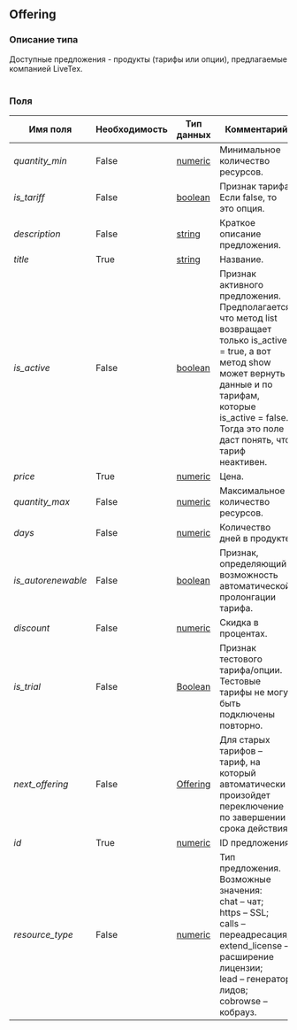 
## Offering

### Описание типа
Доступные предложения - продукты (тарифы или опции), предлагаемые компанией LiveTex.<br/><br/>
### Поля

| Имя поля | Необходимость | Тип данных | Комментарий |
|---|---|---|---|
|*quantity_min*|False|[numeric](/types/numeric)|Минимальное количество ресурсов.<br/>|
|*is_tariff*|False|[boolean](/types/boolean)|Признак тарифа.<br/>Если false, то это опция.<br/>|
|*description*|False|[string](/types/string)|Краткое описание предложения.<br/>|
|*title*|True|[string](/types/string)|Название.<br/>|
|*is_active*|False|[boolean](/types/boolean)|Признак активного предложения.<br/>Предполагается, что метод list возвращает только is_active = true, а вот метод show может вернуть данные и по тарифам, которые is_active = false. Тогда это поле даст понять, что тариф неактивен.<br/>|
|*price*|True|[numeric](/types/numeric)|Цена.<br/>|
|*quantity_max*|False|[numeric](/types/numeric)|Максимальное количество ресурсов.<br/>|
|*days*|False|[numeric](/types/numeric)|Количество дней в продукте.<br/>|
|*is_autorenewable*|False|[boolean](/types/boolean)|Признак, определяющий возможность автоматической пролонгации тарифа.<br/>|
|*discount*|False|[numeric](/types/numeric)|Скидка в процентах.<br/>|
|*is_trial*|False|[Boolean](/types/Boolean)|Признак тестового тарифа/опции.<br/>Тестовые тарифы не могут быть подключены повторно.<br/>|
|*next_offering*|False|[Offering](/types/Offering)|Для старых тарифов – тариф, на который автоматически произойдет переключение по завершении срока действия.<br/>|
|*id*|True|[numeric](/types/numeric)|ID предложения.<br/>|
|*resource_type*|False|[numeric](/types/numeric)|Тип предложения.<br/>Возможные значения:<br/>chat – чат;<br/>https – SSL;<br/>calls – переадресация;<br/>extend_license – расширение лицензии;<br/>lead – генератор лидов;<br/>cobrowse – кобрауз.<br/>|
